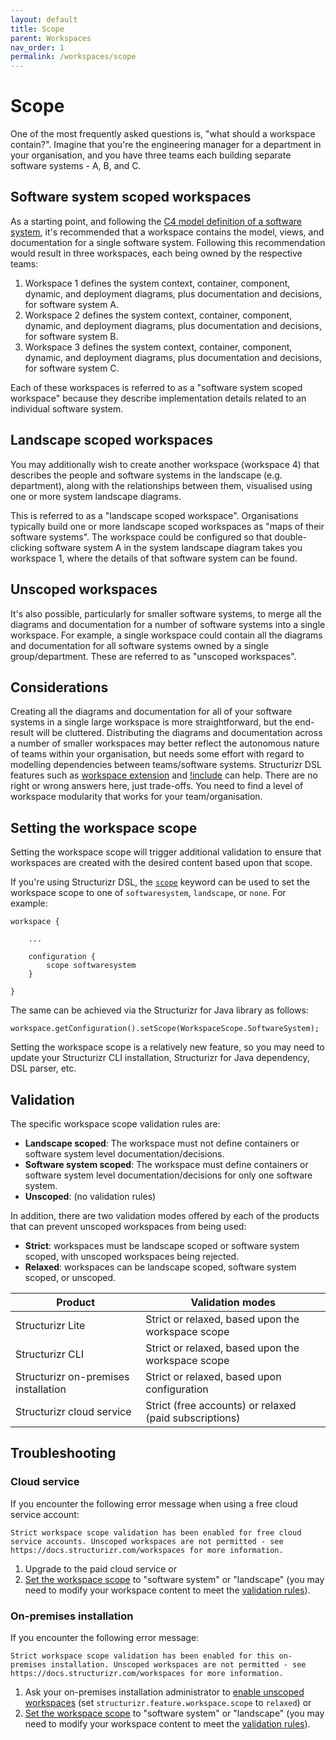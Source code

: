 ```yaml
---
layout: default
title: Scope
parent: Workspaces
nav_order: 1
permalink: /workspaces/scope
---
```


# Scope

One of the most frequently asked questions is, "what should a workspace contain?".
Imagine that you're the engineering manager for a department in your organisation,
and you have three teams each building separate software systems - A, B, and C.

## Software system scoped workspaces

As a starting point, and following the [C4 model definition of a software system](https://c4model.com/#Abstractions),
it's recommended that a workspace contains the model, views, and documentation for a single software system.
Following this recommendation would result in three workspaces, each being owned by the respective teams:

1. Workspace 1 defines the system context, container, component, dynamic, and deployment diagrams, plus documentation and decisions, for software system A.
2. Workspace 2 defines the system context, container, component, dynamic, and deployment diagrams, plus documentation and decisions, for software system B.
3. Workspace 3 defines the system context, container, component, dynamic, and deployment diagrams, plus documentation and decisions, for software system C.

Each of these workspaces is referred to as a "software system scoped workspace" because they describe implementation details related to an individual software system.

## Landscape scoped workspaces

You may additionally wish to create another workspace (workspace 4) that describes the people and software systems in the landscape (e.g. department),
along with the relationships between them, visualised using one or more system landscape diagrams.

This is referred to as a "landscape scoped workspace". Organisations typically build one or more landscape scoped workspaces as "maps of their software systems".
The workspace could be configured so that double-clicking software system A in the system landscape diagram takes you workspace 1, where the details of that software system can be found.

## Unscoped workspaces

It's also possible, particularly for smaller software systems,
to merge all the diagrams and documentation for a number of software systems into a single workspace.
For example, a single workspace could contain all the diagrams and documentation for all software systems owned by a single group/department.
These are referred to as "unscoped workspaces".

## Considerations

Creating all the diagrams and documentation for all of your software systems in a single large workspace is more straightforward, but the end-result will be cluttered.
Distributing the diagrams and documentation across a number of smaller workspaces may better reflect the autonomous nature of teams within your organisation,
but needs some effort with regard to modelling dependencies between teams/software systems.
Structurizr DSL features such as [workspace extension](/dsl/cookbook/workspace-extension/) and [!include](/dsl/includes) can help.
There are no right or wrong answers here, just trade-offs.
You need to find a level of workspace modularity that works for your team/organisation.

## Setting the workspace scope

Setting the workspace scope will trigger additional validation to ensure that workspaces are created with the desired content based upon that scope.

If you're using Structurizr DSL, the [`scope`](/dsl/language#scope) keyword can be used to set the workspace scope to one of
`softwaresystem`, `landscape`, or `none`.
For example:

```
workspace {

    ...            
            
    configuration {
        scope softwaresystem
    }
            
}
```

The same can be achieved via the Structurizr for Java library as follows:

```
workspace.getConfiguration().setScope(WorkspaceScope.SoftwareSystem);
```

Setting the workspace scope is a relatively new feature, so you may need to update your
Structurizr CLI installation, Structurizr for Java dependency, DSL parser, etc.

## Validation

The specific workspace scope validation rules are:

- __Landscape scoped__: The workspace must not define containers or software system level documentation/decisions.
- __Software system scoped__: The workspace must define containers or software system level documentation/decisions for only one software system.
- __Unscoped__: (no validation rules)

In addition, there are two validation modes offered by each of the products that can prevent unscoped workspaces from being used:

- __Strict__: workspaces must be landscape scoped or software system scoped, with unscoped workspaces being rejected.
- __Relaxed__: workspaces can be landscape scoped, software system scoped, or unscoped.

| Product                              | Validation modes                                       |
|--------------------------------------|--------------------------------------------------------|
| Structurizr Lite                     | Strict or relaxed, based upon the workspace scope      |
| Structurizr CLI                      | Strict or relaxed, based upon the workspace scope      |
| Structurizr on-premises installation | Strict or relaxed, based upon configuration            |
| Structurizr cloud service            | Strict (free accounts) or relaxed (paid subscriptions) |

## Troubleshooting

### Cloud service

If you encounter the following error message when using a free cloud service account:

```
Strict workspace scope validation has been enabled for free cloud service accounts. Unscoped workspaces are not permitted - see https://docs.structurizr.com/workspaces for more information.
```

1. Upgrade to the paid cloud service or
2. [Set the workspace scope](#setting-the-workspace-scope) to "software system" or "landscape" (you may need to modify your workspace content to meet the [validation rules](#validation)).

### On-premises installation

If you encounter the following error message:

```
Strict workspace scope validation has been enabled for this on-premises installation. Unscoped workspaces are not permitted - see https://docs.structurizr.com/workspaces for more information.
```

1. Ask your on-premises installation administrator to [enable unscoped workspaces](/onpremises/configuration#structurizrproperties) (set `structurizr.feature.workspace.scope` to `relaxed`) or
2. [Set the workspace scope](#setting-the-workspace-scope) to "software system" or "landscape" (you may need to modify your workspace content to meet the [validation rules](#validation)).

